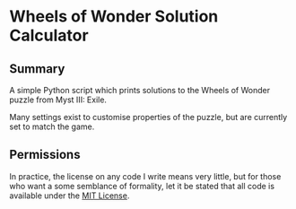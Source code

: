 Wheels of Wonder Solution Calculator
====================================


Summary
-------

A simple Python script which prints solutions to the Wheels of Wonder puzzle from Myst III: Exile.

Many settings exist to customise properties of the puzzle, but are currently set to match the game.


Permissions
-----------

In practice, the license on any code I write means very little, but for those who want a some semblance of formality, let it be stated that all code is available under the [MIT License](https://github.com/tomdodd4598/wheels-of-wonder/blob/main/LICENSE.md).
